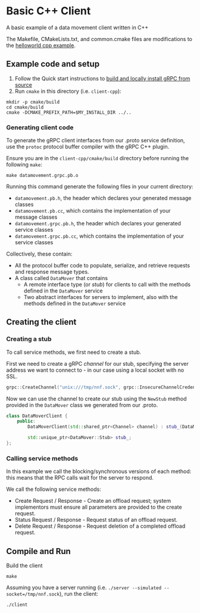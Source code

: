 # Basic C++ Client

A basic example of a data movement client written in C++

The Makefile, CMakeLists.txt, and common.cmake files are modifications to the [helloworld cpp example](https://github.com/grpc/grpc/tree/v1.46.3/examples/cpp/helloworld).

## Example code and setup

1. Follow the Quick start instructions to [build and locally install gRPC from source](https://grpc.io/docs/languages/cpp/quickstart/#install-grpc)
2. Run `cmake` in this directory (i.e. `client-cpp`):

```shell
mkdir -p cmake/build
cd cmake/build
cmake -DCMAKE_PREFIX_PATH=$MY_INSTALL_DIR ../..
```

### Generating client code

To generate the gRPC client interfaces from our .proto service definition, use the `protoc` protocol buffer compiler with the gRPC C++ plugin.

Ensure you are in the `client-cpp/cmake/build` directory before running the following `make`:

```shell
make datamovement.grpc.pb.o
```

Running this command generate the following files in your current directory:

- `datamovement.pb.h`, the header which declares your generated message classes
- `datamovement.pb.cc`, which contains the implementation of your message classes
- `datamovement.grpc.pb.h`, the header which declares your generated service classes
- `datamovement.grpc.pb.cc`, which contains the implementation of your service classes

Collectively, these contain:

- All the protocol buffer code to populate, serialize, and retrieve requests and response message types.
- A class called `DataMover` that contains
  - A remote interface type (or _stub_) for clients to call with the methods defined in the `DataMover` service
  - Two abstract interfaces for servers to implement, also with the methods defined in the `DataMover` service

## Creating the client

### Creating a stub

To call service methods, we first need to create a stub.

First we need to create a gRPC _channel_ for our stub, specifying the server address we want to connect to - in our case using a local socket with no SSL.

```c++
grpc::CreateChannel("unix:///tmp/nnf.sock", grpc::InsecureChannelCredentials()));
```

Now we can use the channel to create our stub using the `NewStub` method provided in the `DataMover` class we generated from our .proto.

```c++
class DataMoverClient {
    public:
        DataMoverClient(std::shared_ptr<Channel> channel) : stub_(DataMover::NewStub(channel)) {}

        std::unique_ptr<DataMover::Stub> stub_;
};
```

### Calling service methods

In this example we call the blocking/synchronous versions of each method: this means that the RPC calls wait for the server to respond.

We call the following service methods:

- Create Request / Response - Create an offload request; system implementors must ensure all parameters are provided to the create request.
- Status Request / Response - Request status of an offload request.
- Delete Request / Response - Request deletion of a completed offload request.

## Compile and Run

Build the client

```shell
make
```

Assuming you have a server running (i.e. `./server --simulated --socket=/tmp/nnf.sock`), run the client:

```shell
./client
```
